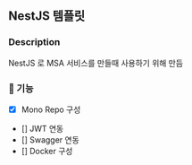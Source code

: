 ## NestJS 템플릿

### Description

NestJS 로 MSA 서비스를 만들때 사용하기 위해 만듬

### 🔹 기능

-   [x] Mono Repo 구성
-   [] JWT 연동
-   [] Swagger 연동
-   [] Docker 구성
